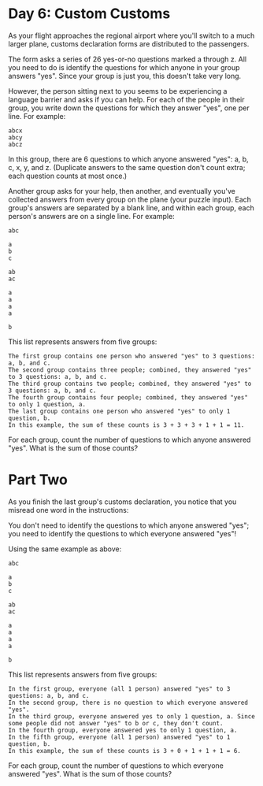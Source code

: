 # Day 6: Custom Customs
As your flight approaches the regional airport where you'll switch to a much larger
plane, customs declaration forms are distributed to the passengers.

The form asks a series of 26 yes-or-no questions marked a through z. All you need
to do is identify the questions for which anyone in your group answers "yes".
Since your group is just you, this doesn't take very long.

However, the person sitting next to you seems to be experiencing a language barrier
and asks if you can help. For each of the people in their group, you write down
the questions for which they answer "yes", one per line. For example:

```
abcx
abcy
abcz
```

In this group, there are 6 questions to which anyone answered "yes": a, b, c, x, y, and z.
(Duplicate answers to the same question don't count extra; each question counts at most once.)

Another group asks for your help, then another, and eventually you've collected
answers from every group on the plane (your puzzle input). Each group's answers are
separated by a blank line, and within each group, each person's answers are
on a single line. For example:

```
abc

a
b
c

ab
ac

a
a
a
a

b
```

This list represents answers from five groups:

```
The first group contains one person who answered "yes" to 3 questions: a, b, and c.
The second group contains three people; combined, they answered "yes" to 3 questions: a, b, and c.
The third group contains two people; combined, they answered "yes" to 3 questions: a, b, and c.
The fourth group contains four people; combined, they answered "yes" to only 1 question, a.
The last group contains one person who answered "yes" to only 1 question, b.
In this example, the sum of these counts is 3 + 3 + 3 + 1 + 1 = 11.
```

For each group, count the number of questions to which anyone answered "yes".
What is the sum of those counts?

# Part Two
As you finish the last group's customs declaration, you notice that you misread
one word in the instructions:

You don't need to identify the questions to which anyone answered "yes";
you need to identify the questions to which everyone answered "yes"!

Using the same example as above:

```
abc

a
b
c

ab
ac

a
a
a
a

b
```
This list represents answers from five groups:

```
In the first group, everyone (all 1 person) answered "yes" to 3 questions: a, b, and c.
In the second group, there is no question to which everyone answered "yes".
In the third group, everyone answered yes to only 1 question, a. Since some people did not answer "yes" to b or c, they don't count.
In the fourth group, everyone answered yes to only 1 question, a.
In the fifth group, everyone (all 1 person) answered "yes" to 1 question, b.
In this example, the sum of these counts is 3 + 0 + 1 + 1 + 1 = 6.
```

For each group, count the number of questions to which everyone answered "yes".
What is the sum of those counts?
